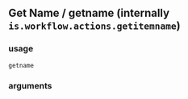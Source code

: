 
## Get Name / getname (internally `is.workflow.actions.getitemname`)


### usage
`getname `

### arguments

